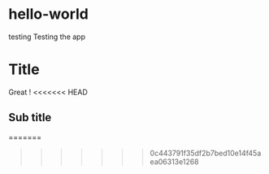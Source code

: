 # hello-world
testing
Testing the app
# Title
Great !
<<<<<<< HEAD
## Sub title

=======
>>>>>>> 0c443791f35df2b7bed10e14f45aea06313e1268

